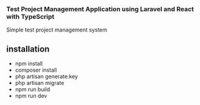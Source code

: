 ### Test Project Management Application using Laravel and React with TypeScript

Simple test project management system

## installation

* npm install
* composer install
* php artisan generate:key
* php artisan migrate
* npm run build
* npm run dev